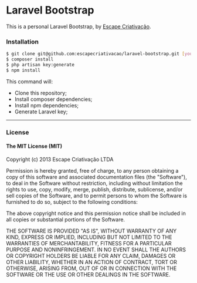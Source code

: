 # Laravel Bootstrap

This is a personal Laravel Bootstrap, by [Escape Criativação](http://www.escape.ppg.br).

### Installation

```sh
$ git clone git@github.com:escapecriativacao/laravel-bootstrap.git [your-project-name] && cd $_ && rm -rf .git
$ composer install
$ php artisan key:generate
$ npm install
```

This command will:

* Clone this repository;
* Install composer dependencies;
* Install npm dependencies;
* Generate Laravel key;

***

### License

#### The MIT License (MIT)

Copyright (c) 2013 Escape Criativação LTDA

Permission is hereby granted, free of charge, to any person obtaining a copy
of this software and associated documentation files (the "Software"), to deal
in the Software without restriction, including without limitation the rights
to use, copy, modify, merge, publish, distribute, sublicense, and/or sell
copies of the Software, and to permit persons to whom the Software is
furnished to do so, subject to the following conditions:

The above copyright notice and this permission notice shall be included in
all copies or substantial portions of the Software.

THE SOFTWARE IS PROVIDED "AS IS", WITHOUT WARRANTY OF ANY KIND, EXPRESS OR
IMPLIED, INCLUDING BUT NOT LIMITED TO THE WARRANTIES OF MERCHANTABILITY,
FITNESS FOR A PARTICULAR PURPOSE AND NONINFRINGEMENT. IN NO EVENT SHALL THE
AUTHORS OR COPYRIGHT HOLDERS BE LIABLE FOR ANY CLAIM, DAMAGES OR OTHER
LIABILITY, WHETHER IN AN ACTION OF CONTRACT, TORT OR OTHERWISE, ARISING FROM,
OUT OF OR IN CONNECTION WITH THE SOFTWARE OR THE USE OR OTHER DEALINGS IN
THE SOFTWARE.
